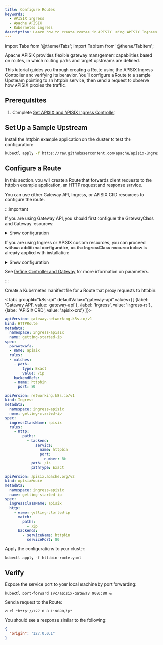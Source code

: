 ```yaml
---
title: Configure Routes
keywords:
  - APISIX ingress
  - Apache APISIX
  - Kubernetes ingress
description: Learn how to create routes in APISIX using APISIX Ingress controller to forward client to upstream services.
---
```


<!--
#
# Licensed to the Apache Software Foundation (ASF) under one or more
# contributor license agreements.  See the NOTICE file distributed with
# this work for additional information regarding copyright ownership.
# The ASF licenses this file to You under the Apache License, Version 2.0
# (the "License"); you may not use this file except in compliance with
# the License.  You may obtain a copy of the License at
#
#     http://www.apache.org/licenses/LICENSE-2.0
#
# Unless required by applicable law or agreed to in writing, software
# distributed under the License is distributed on an "AS IS" BASIS,
# WITHOUT WARRANTIES OR CONDITIONS OF ANY KIND, either express or implied.
# See the License for the specific language governing permissions and
# limitations under the License.
#
-->

import Tabs from '@theme/Tabs';
import TabItem from '@theme/TabItem';

Apache APISIX provides flexible gateway management capabilities based on routes, in which routing paths and target upstreams are defined.

This tutorial guides you through creating a Route using the APISIX Ingress Controller and verifying its behavior. You’ll configure a Route to a sample Upstream pointing to an httpbin service, then send a request to observe how APISIX proxies the traffic.

## Prerequisites

1. Complete [Get APISIX and APISIX Ingress Controller](./get-apisix-ingress-controller.md).

## Set Up a Sample Upstream

Install the httpbin example application on the cluster to test the configuration:

```bash
kubectl apply -f https://raw.githubusercontent.com/apache/apisix-ingress-controller/refs/heads/v2.0.0/examples/httpbin/deployment.yaml
```

## Configure a Route

In this section, you will create a Route that forwards client requests to the httpbin example application, an HTTP request and response service.

You can use either Gateway API, Ingress, or APISIX CRD resources to configure the route.

:::important

If you are using Gateway API, you should first configure the GatewayClass and Gateway resources:

<details>

<summary>Show configuration</summary>

```yaml
apiVersion: gateway.networking.k8s.io/v1
kind: GatewayClass
metadata:
  namespace: ingress-apisix
  name: apisix
spec:
  controllerName: apisix.apache.org/apisix-ingress-controller
---
apiVersion: gateway.networking.k8s.io/v1
kind: Gateway
metadata:
  namespace: ingress-apisix
  name: apisix
spec:
  gatewayClassName: apisix
  listeners:
  - name: http
    protocol: HTTP
    port: 80
  infrastructure:
    parametersRef:
      group: apisix.apache.org
      kind: GatewayProxy
      name: apisix-config
```

Note that the `port` in the Gateway listener is required but ignored. This is due to limitations in the data plane: it cannot dynamically open new ports. Since the Ingress Controller does not manage the data plane deployment, it cannot automatically update the configuration or restart the data plane to apply port changes.

</details>

If you are using Ingress or APISIX custom resources, you can proceed without additional configuration, as the IngressClass resource below is already applied with installation:

<details>

<summary>Show configuration</summary>

```yaml
apiVersion: networking.k8s.io/v1
kind: IngressClass
metadata:
  name: apisix
spec:
  controller: apisix.apache.org/apisix-ingress-controller
  parameters:
    apiGroup: apisix.apache.org
    kind: GatewayProxy
    name: apisix-config
    namespace: ingress-apisix
    scope: Namespace
```

</details>

See [Define Controller and Gateway](../reference/example.md#define-controller-and-gateway) for more information on parameters.

:::

Create a Kubernetes manifest file for a Route that proxy requests to httpbin:

<Tabs
groupId="k8s-api"
defaultValue="gateway-api"
values={[
{label: 'Gateway API', value: 'gateway-api'},
{label: 'Ingress', value: 'ingress-rs'},
{label: 'APISIX CRD', value: 'apisix-crd'}
]}>

<TabItem value="gateway-api">

```yaml title="httpbin-route.yaml"
apiVersion: gateway.networking.k8s.io/v1
kind: HTTPRoute
metadata:
  namespace: ingress-apisix
  name: getting-started-ip
spec:
  parentRefs:
  - name: apisix
  rules:
  - matches:
    - path:
        type: Exact
        value: /ip
    backendRefs:
    - name: httpbin
      port: 80
```

</TabItem>

<TabItem value="ingress-rs">

```yaml title="httpbin-route.yaml"
apiVersion: networking.k8s.io/v1
kind: Ingress
metadata:
  namespace: ingress-apisix
  name: getting-started-ip
spec:
  ingressClassName: apisix
  rules:
    - http:
        paths:
          - backend:
              service:
                name: httpbin
                port:
                  number: 80
            path: /ip
            pathType: Exact
```

</TabItem>

<TabItem value="apisix-crd">

```yaml title="httpbin-route.yaml"
apiVersion: apisix.apache.org/v2
kind: ApisixRoute
metadata:
  namespace: ingress-apisix
  name: getting-started-ip
spec:
  ingressClassName: apisix
  http:
    - name: getting-started-ip
      match:
        paths:
          - /ip
      backends:
        - serviceName: httpbin
          servicePort: 80
```

</TabItem>

</Tabs>

Apply the configurations to your cluster:

```shell
kubectl apply -f httpbin-route.yaml
```

## Verify

Expose the service port to your local machine by port forwarding:

```shell
kubectl port-forward svc/apisix-gateway 9080:80 &
```

Send a request to the Route:

```shell
curl "http://127.0.0.1:9080/ip"
```

You should see a response similar to the following:

```json
{
  "origin": "127.0.0.1"
}
```
